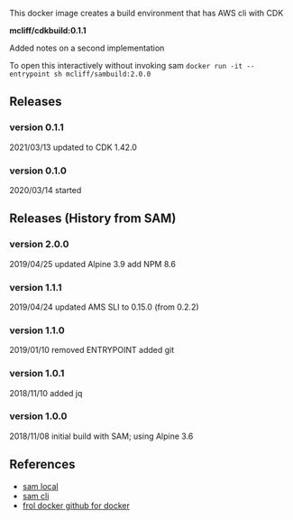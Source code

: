 This docker image creates a build environment that has AWS cli with CDK


**mcliff/cdkbuild:0.1.1**

Added notes on a second implementation

To open this interactively without invoking sam
`docker run -it --entrypoint sh mcliff/sambuild:2.0.0`

## Releases

### version 0.1.1
 2021/03/13
    updated to CDK 1.42.0

### version 0.1.0
 2020/03/14
    started



## Releases (History from SAM)

### version 2.0.0
  2019/04/25
   updated Alpine 3.9
   add NPM 8.6

### version 1.1.1
  2019/04/24
   updated AMS SLI to 0.15.0 (from 0.2.2)

### version 1.1.0
  2019/01/10
  removed ENTRYPOINT
  added git

### version 1.0.1
  2018/11/10
  added jq

### version 1.0.0
  2018/11/08
  initial build with SAM; using Alpine 3.6


## References

* [sam local](https://github.com/cnadiminti/docker-aws-sam-local)
* [sam cli](https://hub.docker.com/r/pahud/aws-sam-cli)
* [frol docker github for docker](https://github.com/frol/docker-alpine-glibc)

